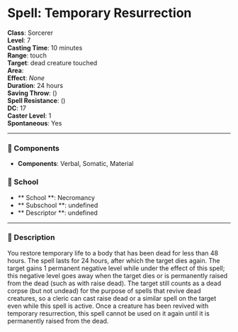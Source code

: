 
# Spell: Temporary Resurrection
**Class**: Sorcerer  
**Level**: 7  
**Casting Time**: 10 minutes  
**Range**: touch  
**Target**: dead creature touched  
**Area**:   
**Effect**: _None_  
**Duration**: 24 hours  
**Saving Throw**:  ()  
**Spell Resistance**:  ()  
**DC**: 17  
**Caster Level**: 1  
**Spontaneous**: Yes

---

### 🔮 Components
- **Components**: Verbal, Somatic, Material

### 🏫 School
- ** School **: Necromancy
- ** Subschool **: undefined
- ** Descriptor **: undefined
---

### 📜 Description
You restore temporary life to a body that has been dead for less than 48 hours. The spell lasts for 24 hours, after which the target dies again. The target gains 1 permanent negative level while under the effect of this spell; this negative level goes away when the target dies or is permanently raised from the dead (such as with raise dead). The target still counts as a dead corpse (but not undead) for the purpose of spells that revive dead creatures, so a cleric can cast raise dead or a similar spell on the target even while this spell is active. Once a creature has been revived with temporary resurrection, this spell cannot be used on it again until it is permanently raised from the dead.
